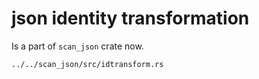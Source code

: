 # json identity transformation

Is a part of `scan_json` crate now.

`../../scan_json/src/idtransform.rs`
